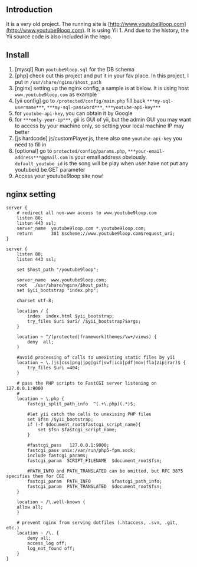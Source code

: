 ## Introduction
It is a very old project. The running site is [http://www.youtube9loop.com](http://www.youtube9loop.com). It is using Yii 1. And due to the history, the Yii source code is also included in the repo.

## Install
 1. [mysql] Run `youtube9loop.sql` for the DB schema
 2. [php] check out this project and put it in your fav place. In this project, I put in `/usr/share/nginx/$host_path`
 3. [nginx] setting up the nginx config, a sample is at below. It is using host `www.youtube9loop.com` as example
 4. [yii config] go to `/protected/config/main.php` fill back `***my-sql-username***`, `***my-sql-password***`, `***youtube-api-key***`
 5. for `youtube-api-key`, you can obtain it by Google
 6. for `***only-your-ip***`, gii is GUI of yii, but the admin GUI you may want to access by your machine only, so setting your local machine IP may better
 7. [js hardcode] js/customPlayer.js, there also one `youtube-api-key` you need to fill in
 6. [optional] go to `protected/config/params.php`, `***your-email-address***@gmail.com` is your email address obviously. `default_youtube_id` is the song will be play when user have not put any youtubeid be GET parameter
 7. Access your youtube9loop site now!

## nginx setting

```
server {
	# redirect all non-www access to www.youtube9loop.com
    listen 80;
    listen 443 ssl;
    server_name  youtube9loop.com *.youtube9loop.com;
    return       301 $scheme://www.youtube9loop.com$request_uri;
}

server {
    listen 80;
    listen 443 ssl;

    set $host_path "/youtube9loop";

    server_name  www.youtube9loop.com;
    root   /usr/share/nginx/$host_path;
    set $yii_bootstrap "index.php";

    charset utf-8;

    location / {
        index  index.html $yii_bootstrap;
        try_files $uri $uri/ /$yii_bootstrap?$args;
    }

    location ~ ^/(protected|framework|themes/\w+/views) {
        deny  all;
    }

    #avoid processing of calls to unexisting static files by yii
    location ~ \.(js|css|png|jpg|gif|swf|ico|pdf|mov|fla|zip|rar)$ {
        try_files $uri =404;
    }

    # pass the PHP scripts to FastCGI server listening on 127.0.0.1:9000
    #
    location ~ \.php {
        fastcgi_split_path_info  ^(.+\.php)(.*)$;

        #let yii catch the calls to unexising PHP files
        set $fsn /$yii_bootstrap;
        if (-f $document_root$fastcgi_script_name){
            set $fsn $fastcgi_script_name;
        }

        #fastcgi_pass   127.0.0.1:9000;
        fastcgi_pass unix:/var/run/php5-fpm.sock;
        include fastcgi_params;
        fastcgi_param  SCRIPT_FILENAME  $document_root$fsn;

        #PATH_INFO and PATH_TRANSLATED can be omitted, but RFC 3875 specifies them for CGI
        fastcgi_param  PATH_INFO        $fastcgi_path_info;
        fastcgi_param  PATH_TRANSLATED  $document_root$fsn;
    }

    location ~ /\.well-known {
	allow all;
    }

    # prevent nginx from serving dotfiles (.htaccess, .svn, .git, etc.)
    location ~ /\. {
        deny all;
        access_log off;
        log_not_found off;
    }
}
```

